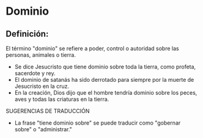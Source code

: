 # Dominio

## Definición: 

El término "dominio" se refiere a poder, control o autoridad sobre las personas, animales o tierra.

* Se dice Jesucristo que tiene dominio sobre toda la tierra, como profeta, sacerdote y rey.
* El dominio de satanás ha sido derrotado para siempre por la muerte de Jesucristo en la cruz.
* En la creación, Dios dijo que el hombre tendría dominio sobre los peces, aves y todas las criaturas en la tierra.

SUGERENCIAS DE TRADUCCIÓN

* La frase "tiene dominio sobre" se puede traducir como "gobernar sobre" o "administrar."

